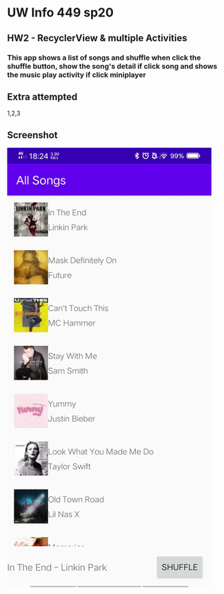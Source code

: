 # UW Info 449 sp20
## HW2 - RecyclerView & multiple Activities
### This app shows a list of songs and shuffle when click the shuffle button, show the song's detail if click song and shows the music play activity if click miniplayer


## Extra attempted
1,2,3

## Screenshot
![Screenshot](Screenshot.jpg)
